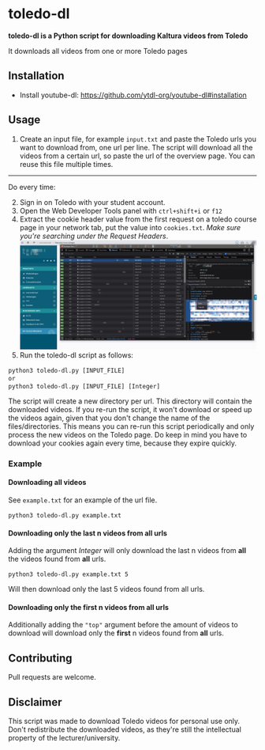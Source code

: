 # toledo-dl

**toledo-dl is a Python script for downloading Kaltura videos from Toledo**

It downloads all videos from one or more Toledo pages

## Installation
- Install youtube-dl: https://github.com/ytdl-org/youtube-dl#installation

## Usage 
1. Create an input file, for example `input.txt` and paste the Toledo urls you want to download from, one url per line. The script will download all the videos from a certain url, so paste the url of the overview page. You can reuse this file multiple times.
---
Do every time:

2. Sign in on Toledo with your student account.
3. Open the Web Developer Tools panel with `ctrl+shift+i` or `f12` 
4. Extract the cookie header value from the first request on a toledo course page in your network tab, put the value into `cookies.txt`. *Make sure you're searching under the Request Headers*.
![cookie copy example](cookie-copy-example.png)
5. Run the toledo-dl script as follows:

```
python3 toledo-dl.py [INPUT_FILE]
or
python3 toledo-dl.py [INPUT_FILE] [Integer]
```
The script will create a new directory per url. This directory will contain the downloaded videos. If you re-run the script, it won't download or speed up the videos again, given that you don't change the name of the files/directories. This means you can re-run this script periodically and only process the new videos on the Toledo page. Do keep in mind you have to download your cookies again every time, because they expire quickly.

### Example
#### Downloading all videos
See `example.txt` for an example of the url file.
```
python3 toledo-dl.py example.txt
```
#### Downloading only the last n videos from all urls
Adding the argument _Integer_ will only download the last n videos from **all** the videos found from **all** urls. 
```
python3 toledo-dl.py example.txt 5
```
Will then download only the last 5 videos found from all urls.
#### Downloading only the first n videos from all urls
Additionally adding the `"top"` argument before the amount of videos to download will download only the **first** n videos found from **all** urls.     

## Contributing
Pull requests are welcome.

## Disclaimer
This script was made to download Toledo videos for personal use only. Don't redistribute the downloaded videos, as they're still the intellectual property of the lecturer/university.
